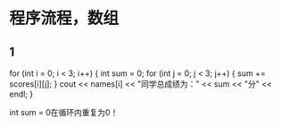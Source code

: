 # 程序流程，数组

## 1

for (int i = 0; i < 3; i++)
	{
		int sum = 0;
		for (int j = 0; j < 3; j++)
		{
			sum += scores[i][j];
		}
		cout << names[i] << "同学总成绩为：" << sum << "分" << endl;
	}



int sum = 0在循环内重复为0！


